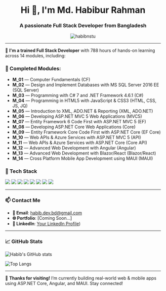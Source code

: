 <h1 align="center">Hi 👋, I'm Md. Habibur Rahman</h1>
<h3 align="center">A passionate Full Stack Developer from Bangladesh</h3>

<p align="center">
  <img src="https://komarev.com/ghpvc/?username=habibnstu&label=Profile%20views&color=0e75b6&style=flat" alt="habibnstu" />
</p>

---

🚀 **I'm a trained Full Stack Developer** with 788 hours of hands-on learning across 14 modules, including:

### 🧠 Completed Modules:
<ul>
  <li><strong>M_01</strong> — Computer Fundamentals (CF)</li>
  <li><strong>M_02</strong> — Design and Implement Databases with MS SQL Server 2016 EE (SQL Server)</li>
  <li><strong>M_03</strong> — Programming with C# 7 and .NET Framework 4.6.1 (C#)</li>
  <li><strong>M_04</strong> — Programming in HTML5 with JavaScript & CSS3 (HTML, CSS, JS, JQ)</li>
  <li><strong>M_05</strong> — Introduction to XML, ADO.NET & Reporting (XML, ADO.NET)</li>
  <li><strong>M_06</strong> — Developing ASP.NET MVC 5 Web Applications (MVC5)</li>
  <li><strong>M_07</strong> — Entity Framework 6 Code First with ASP.NET MVC 5 (EF)</li>
  <li><strong>M_08</strong> — Developing ASP.NET Core Web Applications (Core)</li>
  <li><strong>M_09</strong> — Entity Framework Core Code First with ASP.NET Core (EF Core)</li>
  <li><strong>M_10</strong> — Web APIs & Azure Services with ASP.NET MVC 5 (API)</li>
  <li><strong>M_11</strong> — Web APIs & Azure Services with ASP.NET Core (Core API)</li>
  <li><strong>M_12</strong> — Advanced Web Development with Angular (Angular)</li>
  <li><strong>M_13</strong> — Advanced Web Development with Blazor/React (Blazor/React)</li>
  <li><strong>M_14</strong> — Cross Platform Mobile App Development using MAUI (MAUI)</li>
</ul>


### 💼 Tech Stack

<p>
  <img src="https://img.shields.io/badge/C%23-239120?style=flat&logo=c-sharp&logoColor=white" />
  <img src="https://img.shields.io/badge/.NET_Core-512BD4?style=flat&logo=dotnet&logoColor=white" />
  <img src="https://img.shields.io/badge/Entity_Framework_Core-68217A?style=flat&logo=.net&logoColor=white" />
  <img src="https://img.shields.io/badge/Web_API-5C2D91?style=flat&logo=dotnet&logoColor=white" />
  <img src="https://img.shields.io/badge/Angular-DD0031?style=flat&logo=angular&logoColor=white" />
  <img src="https://img.shields.io/badge/React-20232A?style=flat&logo=react&logoColor=61DAFB" />
<!--   <img src="https://img.shields.io/badge/Blazor-5C2D91?style=flat&logo=blazor&logoColor=white" /> -->
  <img src="https://img.shields.io/badge/MAUI-512BD4?style=flat&logo=dotnet&logoColor=white" />
  <img src="https://img.shields.io/badge/MS_SQL_Server-CC2927?style=flat&logo=microsoft-sql-server&logoColor=white" />
</p>

---

### 📫 Contact Me
- **📧 Email**: habib.dev.bd@gmail.com
- **🌐 Portfolio**: [Coming Soon...]
- **🔗 LinkedIn**: [Your LinkedIn Profile](https://www.linkedin.com/in/habibnstu/))

---

### 📈 GitHub Stats

![Habib's GitHub stats](https://github-readme-stats.vercel.app/api?username=habibnstu&show_icons=true&theme=radical&cache_seconds=86400)

![Top Langs](https://github-readme-stats.vercel.app/api/top-langs/?username=habibnstu&layout=compact&theme=radical&cache_seconds=86400)


---

🔗 **Thanks for visiting!** I’m currently building real-world web & mobile apps using ASP.NET Core, Angular, and MAUI. Stay connected!




